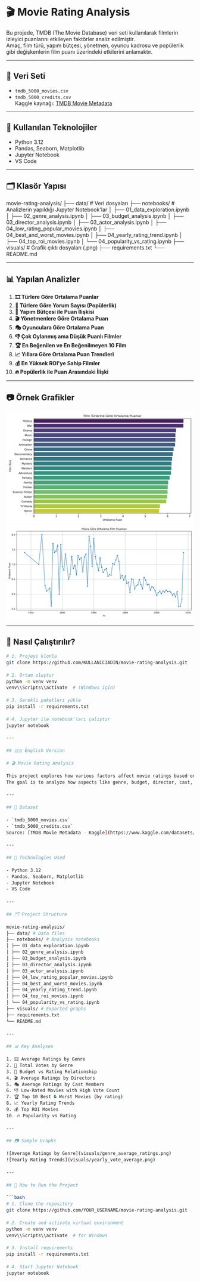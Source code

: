 # 🎬 Movie Rating Analysis

Bu projede, TMDB (The Movie Database) veri seti kullanılarak filmlerin izleyici puanlarını etkileyen faktörler analiz edilmiştir.  
Amaç, film türü, yapım bütçesi, yönetmen, oyuncu kadrosu ve popülerlik gibi değişkenlerin film puanı üzerindeki etkilerini anlamaktır.

---

## 📁 Veri Seti

- `tmdb_5000_movies.csv`  
- `tmdb_5000_credits.csv`  
Kaggle kaynağı: [TMDB Movie Metadata](https://www.kaggle.com/datasets/tmdb/tmdb-movie-metadata)

---

## 🔧 Kullanılan Teknolojiler

- Python 3.12  
- Pandas, Seaborn, Matplotlib  
- Jupyter Notebook  
- VS Code

---

## 🗂️ Klasör Yapısı

movie-rating-analysis/
├── data/ # Veri dosyaları
├── notebooks/ # Analizlerin yapıldığı Jupyter Notebook'lar
│ ├── 01_data_exploration.ipynb
│ ├── 02_genre_analysis.ipynb
│ ├── 03_budget_analysis.ipynb
│ ├── 03_director_analysis.ipynb
│ ├── 03_actor_analysis.ipynb
│ ├── 04_low_rating_popular_movies.ipynb
│ ├── 04_best_and_worst_movies.ipynb
│ ├── 04_yearly_rating_trend.ipynb
│ ├── 04_top_roi_movies.ipynb
│ └── 04_popularity_vs_rating.ipynb
├── visuals/ # Grafik çıktı dosyaları (.png)
├── requirements.txt
└── README.md

---

## 📊 Yapılan Analizler

1. **🎞️ Türlere Göre Ortalama Puanlar**  
2. **🔢 Türlere Göre Yorum Sayısı (Popülerlik)**  
3. **💸 Yapım Bütçesi ile Puan İlişkisi**  
4. **🎬 Yönetmenlere Göre Ortalama Puan**  
5. **🎭 Oyunculara Göre Ortalama Puan**  
6. **👎 Çok Oylanmış ama Düşük Puanlı Filmler**  
7. **🏆 En Beğenilen ve En Beğenilmeyen 10 Film**  
8. **📈 Yıllara Göre Ortalama Puan Trendleri**  
9. **💰 En Yüksek ROI'ye Sahip Filmler**  
10. **🔥 Popülerlik ile Puan Arasındaki İlişki**

---

## 📷 Örnek Grafikler

![Türlere Göre Ortalama Puan](visuals/genre_average_ratings.png)
![Yıllara Göre Puan Trendleri](visuals/yearly_vote_average.png)

---

## 📌 Nasıl Çalıştırılır?

```bash
# 1. Projeyi klonla
git clone https://github.com/KULLANICIADIN/movie-rating-analysis.git

# 2. Ortam oluştur
python -m venv venv
venv\\Scripts\\activate  # (Windows için)

# 3. Gerekli paketleri yükle
pip install -r requirements.txt

# 4. Jupyter ile notebook'ları çalıştır
jupyter notebook

---

## 🇬🇧 English Version

# 🎬 Movie Rating Analysis

This project explores how various factors affect movie ratings based on TMDB (The Movie Database) dataset.  
The goal is to analyze how aspects like genre, budget, director, cast, and popularity influence viewer scores.

---

## 📁 Dataset

- `tmdb_5000_movies.csv`  
- `tmdb_5000_credits.csv`  
Source: [TMDB Movie Metadata - Kaggle](https://www.kaggle.com/datasets/tmdb/tmdb-movie-metadata)

---

## 🔧 Technologies Used

- Python 3.12  
- Pandas, Seaborn, Matplotlib  
- Jupyter Notebook  
- VS Code

---

## 🗂️ Project Structure

movie-rating-analysis/
├── data/ # Data files
├── notebooks/ # Analysis notebooks
│ ├── 01_data_exploration.ipynb
│ ├── 02_genre_analysis.ipynb
│ ├── 03_budget_analysis.ipynb
│ ├── 03_director_analysis.ipynb
│ ├── 03_actor_analysis.ipynb
│ ├── 04_low_rating_popular_movies.ipynb
│ ├── 04_best_and_worst_movies.ipynb
│ ├── 04_yearly_rating_trend.ipynb
│ ├── 04_top_roi_movies.ipynb
│ └── 04_popularity_vs_rating.ipynb
├── visuals/ # Exported graphs
├── requirements.txt
└── README.md

---

## 📊 Key Analyses

1. 🎞️ Average Ratings by Genre  
2. 🔢 Total Votes by Genre  
3. 💸 Budget vs Rating Relationship  
4. 🎬 Average Ratings by Directors  
5. 🎭 Average Ratings by Cast Members  
6. 👎 Low-Rated Movies with High Vote Count  
7. 🏆 Top 10 Best & Worst Movies (by rating)  
8. 📈 Yearly Rating Trends  
9. 💰 Top ROI Movies  
10. 🔥 Popularity vs Rating

---

## 📷 Sample Graphs

![Average Ratings by Genre](visuals/genre_average_ratings.png)  
![Yearly Rating Trends](visuals/yearly_vote_average.png)

---

## 📌 How to Run the Project

```bash
# 1. Clone the repository
git clone https://github.com/YOUR_USERNAME/movie-rating-analysis.git

# 2. Create and activate virtual environment
python -m venv venv
venv\\Scripts\\activate  # for Windows

# 3. Install requirements
pip install -r requirements.txt

# 4. Start Jupyter Notebook
jupyter notebook
